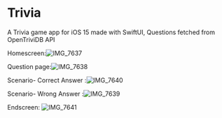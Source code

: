 # Trivia
A Trivia game app for iOS 15 made with SwiftUI, Questions fetched from OpenTriviDB API

Homescreen:![IMG_7637](https://user-images.githubusercontent.com/88828094/147741954-83bd4e2e-8a3d-4ad5-9246-ea145b224b66.jpg)

Question page:![IMG_7638](https://user-images.githubusercontent.com/88828094/147741768-fd0d4ef5-45a4-49db-abd9-b6f8d7f43277.jpg)

Scenario- Correct Answer :![IMG_7640](https://user-images.githubusercontent.com/88828094/147741785-738e92ae-54c8-492f-aa3c-fbe36bf6dceb.jpg)

Scenario- Wrong Answer :![IMG_7639](https://user-images.githubusercontent.com/88828094/147741808-43a040fc-c0a5-498b-b633-ab6a2b4d802e.jpg)

Endscreen:  ![IMG_7641](https://user-images.githubusercontent.com/88828094/147741937-51a3d941-1302-48de-8400-92e22834d811.jpg)

